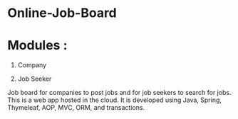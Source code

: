 # Online-Job-Board

# Modules :

1. Company

2. Job Seeker

Job board for companies to post jobs and for job seekers to
search for jobs. This is a web app hosted in the cloud. It is developed using Java, Spring, Thymeleaf,  AOP,
MVC, ORM, and transactions.
